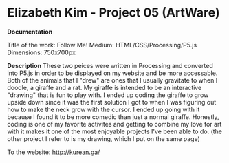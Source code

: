 # Elizabeth Kim - Project 05 (ArtWare)
**Documentation**

Title of the work: Follow Me!
Medium: HTML/CSS/Processing/P5.js
Dimensions: 750x700px

**Description**
These two peices were written in Processing and converted into P5.js in order to be displayed on my website and be more accessable. Both of the animals that I "drew" are ones that I usually gravitate to when I doodle, a giraffe and a rat. My giraffe is intended to be an interactive "drawing" that is fun to play with. I ended up coding the giraffe to grow upside down since it was the first solution I got to when I was figuring out how to make the neck grow with the cursor. I ended up going with it because I found it to be more comedic than just a normal giraffe. Honestly, coding is one of my favorite activites and getting to combine my love for art with it makes it one of the most enjoyable projects I've been able to do.
(the other project I refer to is my drawing, which I put on the same page)

To the website: http://kurean.ga/
